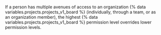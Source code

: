If a person has multiple avenues of access to an organization {% data variables.projects.projects_v1_board %} (individually, through a team, or as an organization member), the highest {% data variables.projects.projects_v1_board %} permission level overrides lower permission levels.
